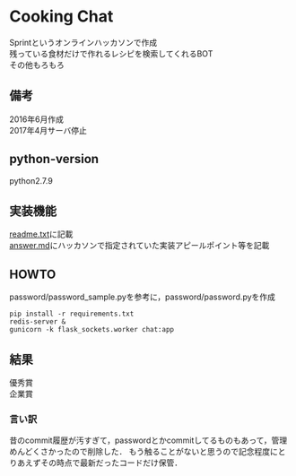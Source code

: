 # Cooking Chat
Sprintというオンラインハッカソンで作成  
残っている食材だけで作れるレシピを検索してくれるBOT  
その他もろもろ

## 備考
2016年6月作成  
2017年4月サーバ停止  

## python-version
python2.7.9

## 実装機能
[readme.txt](./readme.txt)に記載  
[answer.md](./answer.md)にハッカソンで指定されていた実装アピールポイント等を記載  

## HOWTO
password/password_sample.pyを参考に，password/password.pyを作成
```
pip install -r requirements.txt
redis-server &
gunicorn -k flask_sockets.worker chat:app
```

## 結果
優秀賞  
企業賞

### 言い訳
昔のcommit履歴が汚すぎて，passwordとかcommitしてるものもあって，管理めんどくさかったので削除した．
もう触ることがないと思うので記念程度にとりあえずその時点で最新だったコードだけ保管．
